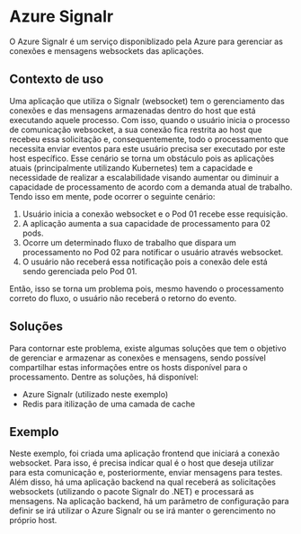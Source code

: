 # Azure SignaIr

O Azure SignaIr é um serviço disponiblizado pela Azure para gerenciar as conexões e mensagens websockets das aplicações.

## Contexto de uso

Uma aplicação que utiliza o SignaIr (websocket) tem o gerenciamento das conexões e das mensagens armazenadas dentro do host que está executando aquele processo.
Com isso, quando o usuário inicia o processo de comunicação websocket, a sua conexão fica restrita ao host que recebeu essa solicitação e, consequentemente, todo o processamento que necessita enviar eventos para este usuário precisa ser executado por este host específico.
Esse cenário se torna um obstáculo pois as aplicações atuais (principalmente utilizando Kubernetes) tem a capacidade e necessidade de realizar a escalabilidade visando aumentar ou diminuir a capacidade de processamento de acordo com a demanda atual de trabalho. 
Tendo isso em mente, pode ocorrer o seguinte cenário:
1. Usuário inicia a conexão websocket e o Pod 01 recebe esse requisição.
2. A aplicação aumenta a sua capacidade de processamento para 02 pods.
3. Ocorre um determinado fluxo de trabalho que dispara um processamento no Pod 02 para notificar o usuário através websocket.
4. O usuário não receberá essa notificação pois a conexão dele está sendo gerenciada pelo Pod 01.

Então, isso se torna um problema pois, mesmo havendo o processamento correto do fluxo, o usuário não receberá o retorno do evento.

## Soluções
Para contornar este problema, existe algumas soluções que tem o objetivo de gerenciar e armazenar as conexões e mensagens, sendo possível compartilhar estas informações entre os hosts disponível para o processamento.
Dentre as soluções, há disponível:
- Azure SignaIr (utilizado neste exemplo)
- Redis para itilização de uma camada de cache

## Exemplo
Neste exemplo, foi criada uma aplicação frontend que iniciará a conexão websocket. Para isso, é precisa indicar qual é o host que deseja utilizar para esta comunicação e, posteriormente, enviar mensagens para testes.
Além disso, há uma aplicação backend na qual receberá as solicitações websockets (utilizando o pacote SignaIr do .NET) e processará as mensagens. 
Na aplicação backend, há um parâmetro de configuração para definir se irá utilizar o Azure SignaIr ou se irá manter o gerencimento no próprio host.

